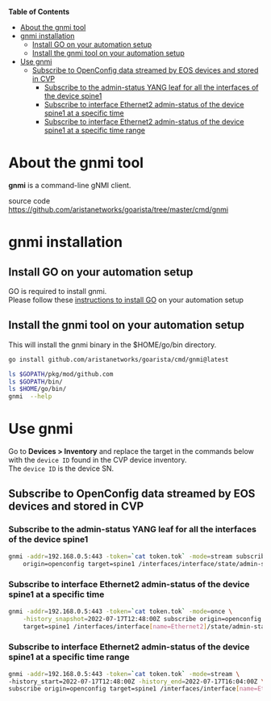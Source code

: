 **Table of Contents**

- [About the gnmi tool](#about-the-gnmi-tool)
- [gnmi installation](#gnmi-installation)
  - [Install GO on your automation setup](#install-go-on-your-automation-setup)
  - [Install the gnmi tool on your automation setup](#install-the-gnmi-tool-on-your-automation-setup)
- [Use gnmi](#use-gnmi)
  - [Subscribe to OpenConfig data streamed by EOS devices and stored in CVP](#subscribe-to-openconfig-data-streamed-by-eos-devices-and-stored-in-cvp)
    - [Subscribe to the admin-status YANG leaf for all the interfaces of the device spine1](#subscribe-to-the-admin-status-yang-leaf-for-all-the-interfaces-of-the-device-spine1)
    - [Subscribe to interface Ethernet2 admin-status of the device spine1 at a specific time](#subscribe-to-interface-ethernet2-admin-status-of-the-device-spine1-at-a-specific-time)
    - [Subscribe to interface Ethernet2 admin-status of the device spine1 at a specific time range](#subscribe-to-interface-ethernet2-admin-status-of-the-device-spine1-at-a-specific-time-range)

# About the gnmi tool

**gnmi** is a command-line gNMI client.  

source code https://github.com/aristanetworks/goarista/tree/master/cmd/gnmi

# gnmi installation

## Install GO on your automation setup

GO is required to install gnmi.  
Please follow these [instructions to install GO](../../GO.md) on your automation setup

## Install the gnmi tool on your automation setup

This will install the gnmi binary in the $HOME/go/bin directory.

```bash
go install github.com/aristanetworks/goarista/cmd/gnmi@latest
```

```bash
ls $GOPATH/pkg/mod/github.com
ls $GOPATH/bin/
ls $HOME/go/bin/
gnmi  --help
```

# Use gnmi

Go to **Devices > Inventory** and replace the target in the commands below with the `device ID` found in the CVP device inventory.  
The `device ID` is the device SN.  

## Subscribe to OpenConfig data streamed by EOS devices and stored in CVP

### Subscribe to the admin-status YANG leaf for all the interfaces of the device spine1

```bash
gnmi -addr=192.168.0.5:443 -token=`cat token.tok` -mode=stream subscribe \
    origin=openconfig target=spine1 /interfaces/interface/state/admin-status
```

### Subscribe to interface Ethernet2 admin-status of the device spine1 at a specific time

```bash
gnmi -addr=192.168.0.5:443 -token=`cat token.tok` -mode=once \
    -history_snapshot=2022-07-17T12:48:00Z subscribe origin=openconfig \
    target=spine1 /interfaces/interface[name=Ethernet2]/state/admin-status
```

### Subscribe to interface Ethernet2 admin-status of the device spine1 at a specific time range

```bash
gnmi -addr=192.168.0.5:443 -token=`cat token.tok` -mode=stream \
-history_start=2022-07-17T12:48:00Z -history_end=2022-07-17T16:04:00Z \
subscribe origin=openconfig target=spine1 /interfaces/interface[name=Ethernet2]/state/admin-status
```
